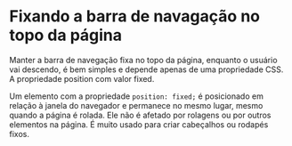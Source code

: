 # Fixando a barra de navagação no topo da página

Manter a barra de navegação fixa no topo da página, enquanto o usuário vai descendo, é bem simples e depende apenas de uma propriedade CSS. A propriedade position com valor fixed.

Um elemento com a propriedade `position: fixed;` é posicionado em relação à janela do navegador e permanece no mesmo lugar, mesmo quando a página é rolada. Ele não é afetado por rolagens ou por outros elementos na página. É muito usado para criar cabeçalhos ou rodapés fixos.